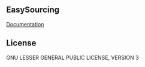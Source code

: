 ## EasySourcing

[Documentation](https://alikelleci.github.io/easysourcing)



## License
GNU LESSER GENERAL PUBLIC LICENSE, VERSION 3 

